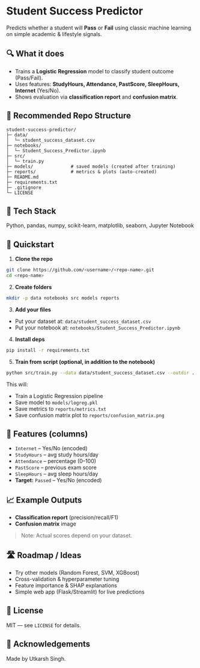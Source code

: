 # Student Success Predictor

Predicts whether a student will **Pass** or **Fail** using classic machine learning on simple academic & lifestyle signals.

## 🔍 What it does
- Trains a **Logistic Regression** model to classify student outcome (Pass/Fail).
- Uses features: **StudyHours, Attendance, PastScore, SleepHours, Internet** (Yes/No).
- Shows evaluation via **classification report** and **confusion matrix**.

## 📂 Recommended Repo Structure
```
student-success-predictor/
├─ data/
│  └─ student_success_dataset.csv
├─ notebooks/
│  └─ Student_Success_Predictor.ipynb
├─ src/
│  └─ train.py
├─ models/              # saved models (created after training)
├─ reports/             # metrics & plots (auto-created)
├─ README.md
├─ requirements.txt
├─ .gitignore
└─ LICENSE
```

## 🧰 Tech Stack
Python, pandas, numpy, scikit-learn, matplotlib, seaborn, Jupyter Notebook

## 🚀 Quickstart
1) **Clone the repo**
```bash
git clone https://github.com/<username>/<repo-name>.git
cd <repo-name>
```

2) **Create folders**
```bash
mkdir -p data notebooks src models reports
```

3) **Add your files**
- Put your dataset at: `data/student_success_dataset.csv`
- Put your notebook at: `notebooks/Student_Success_Predictor.ipynb`

4) **Install deps**
```bash
pip install -r requirements.txt
```

5) **Train from script (optional, in addition to the notebook)**
```bash
python src/train.py --data data/student_success_dataset.csv --outdir .
```

This will:
- Train a Logistic Regression pipeline
- Save model to `models/logreg.pkl`
- Save metrics to `reports/metrics.txt`
- Save confusion matrix plot to `reports/confusion_matrix.png`

## 🧪 Features (columns)
- `Internet` – Yes/No (encoded)
- `StudyHours` – avg study hours/day
- `Attendance` – percentage (0–100)
- `PastScore` – previous exam score
- `SleepHours` – avg sleep hours/day
- **Target:** `Passed` – Yes/No (encoded)

## 📈 Example Outputs
- **Classification report** (precision/recall/F1)
- **Confusion matrix** image

> Note: Actual scores depend on your dataset.

## 🛣️ Roadmap / Ideas
- Try other models (Random Forest, SVM, XGBoost)
- Cross-validation & hyperparameter tuning
- Feature importance & SHAP explanations
- Simple web app (Flask/Streamlit) for live predictions

## 📜 License
MIT — see `LICENSE` for details.

## 🙌 Acknowledgements
Made by Utkarsh Singh.
